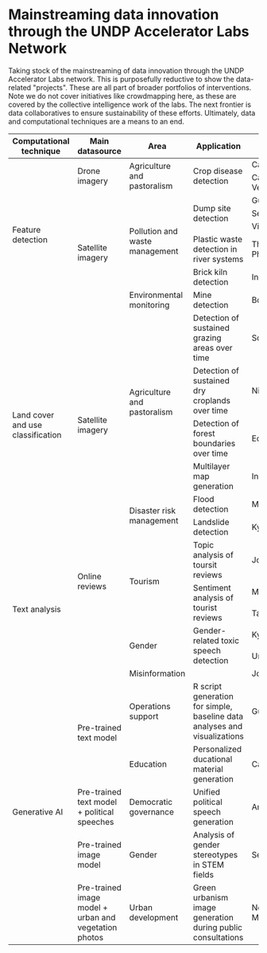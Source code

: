 # Mainstreaming data innovation through the UNDP Accelerator Labs Network

Taking stock of the mainstreaming of data innovation through the UNDP Accelerator Labs network.
This is purposefully reductive to show the data-related "projects". These are all part of broader portfolios of interventions.
Note we do not cover initiatives like crowdmapping here, as these are covered by the collective intelligence work of the labs.
The next frontier is data collaboratives to ensure sustainability of these efforts.
Ultimately, data and computational techniques are a means to an end. 

<table>
	<thead>
		<tr>
			<th>Computational technique</th>
			<th>Main datasource</th>
			<th>Area</th>
			<th>Application</th>
			<th>Lab</th>
		</tr>
	</thead>
	<tbody>
		<tr>
			<td rowspan=8>Feature detection</td>
			<td rowspan=2>Drone imagery</td>
			<td rowspan=2>Agriculture and pastoralism</td>
			<td rowspan=2>Crop disease detection</td>
			<td>Cameroon</td>
		</tr>
		<tr>
			<td>Cabo Verde</td>
		</tr>
		<tr>
			<td rowspan=6>Satellite imagery</td>
			<td rowspan=5>Pollution and waste management</td>
			<td rowspan=3>Dump site detection</td>
			<td>Guatemala</td>
		</tr>
		<tr>
			<td>Serbia</td>
		</tr>
		<tr>
			<td>Vietnam</td>
		</tr>
		<tr>
			<td>Plastic waste detection in river systems</td>
			<td>The Philippines</td>
		</tr>
		<tr>
			<td>Brick kiln detection</td>
			<td>India</td>
		</tr>
		<tr>
			<td>Environmental monitoring</td>
			<td>Mine detection</td>
			<td>Bolivia</td>
		</tr>
		<tr>
			<td rowspan=6>Land cover and use classification</td>
			<td rowspan=6>Satellite imagery</td>
			<td rowspan=4>Agriculture and pastoralism</td>
			<td>Detection of sustained grazing areas over time</td>
			<td>Somalia</td>
		</tr>
		<tr>
			<td>Detection of sustained dry croplands over time</td>
			<td>Niger</td>
		</tr>
		<tr>
			<td>Detection of forest boundaries over time</td>
			<td>Ecuador</td>
		</tr>
		<tr>
			<td>Multilayer map generation</td>
			<td>India</td>
		</tr>
		<tr>
			<td rowspan=2>Disaster risk management</td>
			<td>Flood detection</td>
			<td>Mauritania</td>
		</tr>
		<tr>
			<td>Landslide detection</td>
			<td>Kyrgyzstan</td>
		</tr>
		<tr>
			<td rowspan=6>Text analysis</td>
			<td rowspan=3>Online reviews</td>
			<td rowspan=3>Tourism</td>
			<td>Topic analysis of toursit reviews</td>
			<td>Jordan</td>
		</tr>
		<tr>
			<td rowspan=2>Sentiment analysis of tourist reviews</td>
			<td>Malawi</td>
		</tr>
		<tr>
			<td>Tanzania</td>
		</tr>
		<tr>
			<td rowspan=3></td>
			<td rowspan=2>Gender</td>
			<td rowspan=2>Gender-related toxic speech detection</td>
			<td>Kyrgyzstan</td>
		</tr>
		<tr>
			<td>Uruguay</td>
		</tr>
		<tr>
			<td>Misinformation</td>
			<td></td>
			<td>Jordan</td>
		</tr>
		<tr>
			<td rowspan=5>Generative AI</td>
			<td rowspan=2>Pre-trained text model</td>
			<td>Operations support</td>
			<td>R script generation for simple, baseline data analyses and visualizations</td>
			<td>Guatemala</td>
		</tr>
		<tr>
			<td>Education</td>
			<td>Personalized ducational material generation</td>
			<td>Cameroon</td>
		</tr>
		<tr>
			<td>Pre-trained text model + political speeches</td>
			<td>Democratic governance</td>
			<td>Unified political speech generation</td>
			<td>Argentina</td>
		</tr>
		<tr>
			<td>Pre-trained image model</td>
			<td>Gender</td>
			<td>Analysis of gender stereotypes in STEM fields</td>
			<td>Serbia</td>
		</tr>
		<tr>
			<td>Pre-trained image model + urban and vegetation photos</td>
			<td>Urban development</td>
			<td>Green urbanism image generation during public consultations</td>
			<td>North Macedonia</td>
		</tr>
	</tbody>
</table>